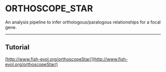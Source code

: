 # ORTHOSCOPE_STAR   

An analysis pipeline to infer orthologous/paralogous relationships for a focal gene.   


---

## Tutorial
[http://www.fish-evol.org/orthoscopeStar/](http://www.fish-evol.org/orthoscopeStar/)


<br />  

